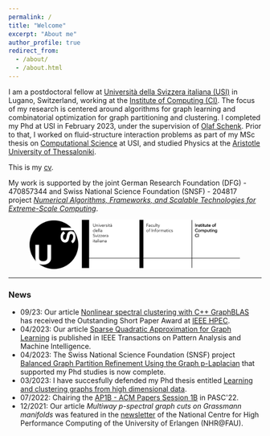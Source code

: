 ```yaml
---
permalink: /
title: "Welcome"
excerpt: "About me"
author_profile: true
redirect_from: 
  - /about/
  - /about.html
---
```


I am a postdoctoral fellow at [Università della Svizzera italiana (USI)](https://www.usi.ch/en) in Lugano, Switzerland, working at the [Institute of Computing (CI)](https://www.ci.inf.usi.ch/). The focus of my research is centered around algorithms for graph learning and combinatorial optimization for graph partitioning and clustering. I completed my Phd at USI in February 2023, under the supervision of [Olaf Schenk](https://search.usi.ch/en/people/9a52a2fdb8d3d26ec16fb1569b590909/schenk-olaf). Prior to that, I worked on fluid-structure interaction problems as part of my MSc thesis on [Computational Science](https://www.usi.ch/en/education/master/computational-science) at USI, and studied Physics at the [Aristotle University of Thessaloniki](https://www.physics.auth.gr/en/). 

This is my [cv](http://DmsPas.github.io/files/CV_Postdoc.pdf).

My work is supported by the joint German Research Foundation (DFG) - 470857344 and Swiss National Science Foundation (SNSF) - 204817 project [*Numerical Algorithms, Frameworks, and Scalable Technologies for Extreme-Scale Computing*](https://data.snf.ch/grants/grant/204817).


<p align="center">
<img src="/images/USI_logo_full.png" width="420" alt="USI_logo_full"> 
</p>

*** 

### News
- 09/23: Our article [Nonlinear spectral clustering with C++ GraphBLAS](http://albert-jan.yzelman.net/PDFs/pasadakis23a-pp.pdf) has received the Outstanding Short Paper Award at [IEEE HPEC](https://ieee-hpec.org/index.php/ieee-hpec-2023-prelim-agenda/#4-P).
- 04/2023: Our article [Sparse Quadratic Approximation for Graph Learning](https://ieeexplore.ieee.org/document/10091452) is published in IEEE Transactions on Pattern Analysis and Machine Intelligence.
- 04/2023: The Swiss National Science Foundation (SNSF) project [Balanced Graph Partition Refinement Using the Graph p-Laplacian](https://search.usi.ch/projects/1036/balanced-graph-partition-refinement-using-the-graph-p-laplacian) that supported my Phd studies is now complete.
- 03/2023: I have succesfully defended my Phd thesis entitled [Learning and clustering graphs from high dimensional data](http://DmsPas.github.io/files/PhD_Thesis_Pasadakis_signed.pdf).
- 07/2022: Chairing the [AP1B - ACM Papers Session 1B](https://pasc22.pasc-conference.org/program/schedule/index.html%3Fpost_type=page&p=11&sess=sess173.html) in PASC'22.
- 12/2021: Our article *Multiway p-spectral graph cuts on Grassmann manifolds* was featured in the [newsletter](https://hpc.fau.de/files/2021/12/newsletter_nhr_december21.pdf) of the National Centre for High Performance Computing of the University of Erlangen (NHR@FAU).

